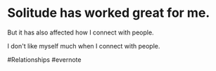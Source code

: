 # Solitude has worked great for me.

But it has also affected how I connect with people.

I don't like myself much when I connect with people.

\#Relationships #evernote

